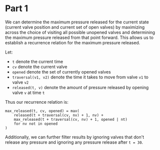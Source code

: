 # Part 1

We can determine the maximum pressure released for the current state (current
valve position and current set of open valves) by maximizing across the choice
of visiting all possible unopened valves and determining the maximum pressure
released from that point forward. This allows us to establish a recurrence
relation for the maximum pressure released.

Let:

* `t` denote the current time
* `cv` denote the current valve
* `opened` denote the set of currently opened valves
* `traversal(v1, v2)` denote the time it takes to move from valve `v1` to valve
  `v2`
* `released(t, v)` denote the amount of pressure released by opening valve `v`
  at time `t`

Thus our recurrence relation is:

```
max_released(t, cv, opened) = max(
    released(t + traversal(cv, nv) + 1, nv) +
    max_released(t + traversal(cv, nv) + 1, opened | nt)
    for nv not in opened
)
```

Additionally, we can further filter results by ignoring valves that don't
release any pressure and ignoring any pressure release after `t = 30`.
